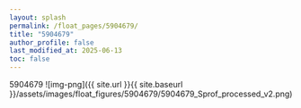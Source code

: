 ```yaml
---
layout: splash
permalink: /float_pages/5904679/
title: "5904679"
author_profile: false
last_modified_at: 2025-06-13
toc: false
---
```

 
5904679
![img-png]({{ site.url }}{{ site.baseurl }}/assets/images/float_figures/5904679/5904679_Sprof_processed_v2.png)